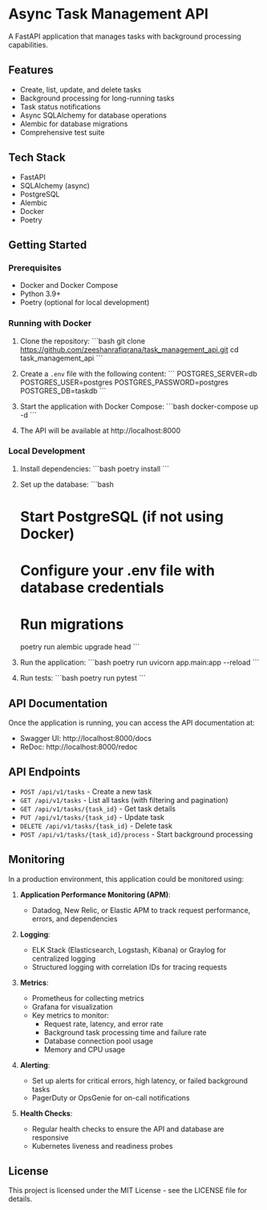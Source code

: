 # Async Task Management API

A FastAPI application that manages tasks with background processing capabilities.

## Features

- Create, list, update, and delete tasks
- Background processing for long-running tasks
- Task status notifications
- Async SQLAlchemy for database operations
- Alembic for database migrations
- Comprehensive test suite

## Tech Stack

- FastAPI
- SQLAlchemy (async)
- PostgreSQL
- Alembic
- Docker
- Poetry

## Getting Started

### Prerequisites

- Docker and Docker Compose
- Python 3.9+
- Poetry (optional for local development)

### Running with Docker

1. Clone the repository:
   \`\`\`bash
   git clone https://github.com/zeeshanrafiqrana/task_management_api.git
   cd task_management_api
   \`\`\`

2. Create a `.env` file with the following content:
   \`\`\`
   POSTGRES_SERVER=db
   POSTGRES_USER=postgres
   POSTGRES_PASSWORD=postgres
   POSTGRES_DB=taskdb
   \`\`\`

3. Start the application with Docker Compose:
   \`\`\`bash
   docker-compose up -d
   \`\`\`

4. The API will be available at http://localhost:8000

### Local Development

1. Install dependencies:
   \`\`\`bash
   poetry install
   \`\`\`

2. Set up the database:
   \`\`\`bash
   # Start PostgreSQL (if not using Docker)
   # Configure your .env file with database credentials
   
   # Run migrations
   poetry run alembic upgrade head
   \`\`\`

3. Run the application:
   \`\`\`bash
   poetry run uvicorn app.main:app --reload
   \`\`\`

4. Run tests:
   \`\`\`bash
   poetry run pytest
   \`\`\`

## API Documentation

Once the application is running, you can access the API documentation at:

- Swagger UI: http://localhost:8000/docs
- ReDoc: http://localhost:8000/redoc

## API Endpoints

- `POST /api/v1/tasks` - Create a new task
- `GET /api/v1/tasks` - List all tasks (with filtering and pagination)
- `GET /api/v1/tasks/{task_id}` - Get task details
- `PUT /api/v1/tasks/{task_id}` - Update task
- `DELETE /api/v1/tasks/{task_id}` - Delete task
- `POST /api/v1/tasks/{task_id}/process` - Start background processing

## Monitoring

In a production environment, this application could be monitored using:

1. **Application Performance Monitoring (APM)**:
   - Datadog, New Relic, or Elastic APM to track request performance, errors, and dependencies

2. **Logging**:
   - ELK Stack (Elasticsearch, Logstash, Kibana) or Graylog for centralized logging
   - Structured logging with correlation IDs for tracing requests

3. **Metrics**:
   - Prometheus for collecting metrics
   - Grafana for visualization
   - Key metrics to monitor:
     - Request rate, latency, and error rate
     - Background task processing time and failure rate
     - Database connection pool usage
     - Memory and CPU usage

4. **Alerting**:
   - Set up alerts for critical errors, high latency, or failed background tasks
   - PagerDuty or OpsGenie for on-call notifications

5. **Health Checks**:
   - Regular health checks to ensure the API and database are responsive
   - Kubernetes liveness and readiness probes

## License

This project is licensed under the MIT License - see the LICENSE file for details.
